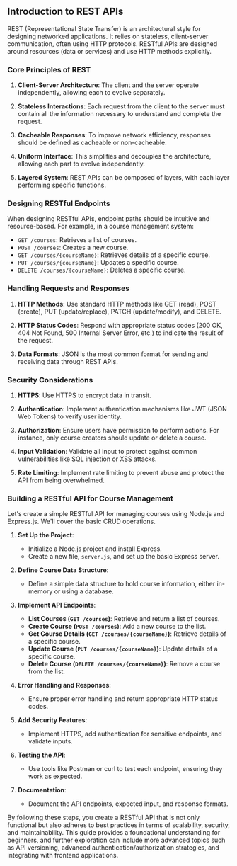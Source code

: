 ## Introduction to REST APIs

REST (Representational State Transfer) is an architectural style for designing networked applications. It relies on stateless, client-server communication, often using HTTP protocols. RESTful APIs are designed around resources (data or services) and use HTTP methods explicitly.

### Core Principles of REST

1. **Client-Server Architecture**: The client and the server operate independently, allowing each to evolve separately.

2. **Stateless Interactions**: Each request from the client to the server must contain all the information necessary to understand and complete the request.

3. **Cacheable Responses**: To improve network efficiency, responses should be defined as cacheable or non-cacheable.

4. **Uniform Interface**: This simplifies and decouples the architecture, allowing each part to evolve independently.

5. **Layered System**: REST APIs can be composed of layers, with each layer performing specific functions.

### Designing RESTful Endpoints

When designing RESTful APIs, endpoint paths should be intuitive and resource-based. For example, in a course management system:

- `GET /courses`: Retrieves a list of courses.
- `POST /courses`: Creates a new course.
- `GET /courses/{courseName}`: Retrieves details of a specific course.
- `PUT /courses/{courseName}`: Updates a specific course.
- `DELETE /courses/{courseName}`: Deletes a specific course.

### Handling Requests and Responses

1. **HTTP Methods**: Use standard HTTP methods like GET (read), POST (create), PUT (update/replace), PATCH (update/modify), and DELETE.

2. **HTTP Status Codes**: Respond with appropriate status codes (200 OK, 404 Not Found, 500 Internal Server Error, etc.) to indicate the result of the request.

3. **Data Formats**: JSON is the most common format for sending and receiving data through REST APIs.

### Security Considerations

1. **HTTPS**: Use HTTPS to encrypt data in transit.

2. **Authentication**: Implement authentication mechanisms like JWT (JSON Web Tokens) to verify user identity.

3. **Authorization**: Ensure users have permission to perform actions. For instance, only course creators should update or delete a course.

4. **Input Validation**: Validate all input to protect against common vulnerabilities like SQL injection or XSS attacks.

5. **Rate Limiting**: Implement rate limiting to prevent abuse and protect the API from being overwhelmed.

### Building a RESTful API for Course Management

Let's create a simple RESTful API for managing courses using Node.js and Express.js. We'll cover the basic CRUD operations.

1. **Set Up the Project**:

   - Initialize a Node.js project and install Express.
   - Create a new file, `server.js`, and set up the basic Express server.

2. **Define Course Data Structure**:

   - Define a simple data structure to hold course information, either in-memory or using a database.

3. **Implement API Endpoints**:

   - **List Courses (`GET /courses`)**: Retrieve and return a list of courses.
   - **Create Course (`POST /courses`)**: Add a new course to the list.
   - **Get Course Details (`GET /courses/{courseName}`)**: Retrieve details of a specific course.
   - **Update Course (`PUT /courses/{courseName}`)**: Update details of a specific course.
   - **Delete Course (`DELETE /courses/{courseName}`)**: Remove a course from the list.

4. **Error Handling and Responses**:

   - Ensure proper error handling and return appropriate HTTP status codes.

5. **Add Security Features**:

   - Implement HTTPS, add authentication for sensitive endpoints, and validate inputs.

6. **Testing the API**:

   - Use tools like Postman or curl to test each endpoint, ensuring they work as expected.

7. **Documentation**:
   - Document the API endpoints, expected input, and response formats.

By following these steps, you create a RESTful API that is not only functional but also adheres to best practices in terms of scalability, security, and maintainability. This guide provides a foundational understanding for beginners, and further exploration can include more advanced topics such as API versioning, advanced authentication/authorization strategies, and integrating with frontend applications.

